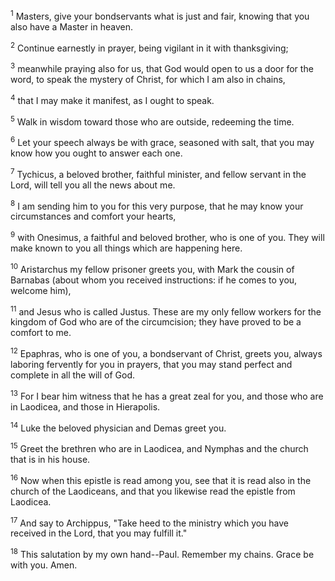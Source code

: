 <sup>1</sup> 
Masters, give your bondservants what is just and fair, knowing that you also have a Master in heaven.

<sup>2</sup> 
Continue earnestly in prayer, being vigilant in it with thanksgiving; 

<sup>3</sup> 
meanwhile praying also for us, that God would open to us a door for the word, to speak the mystery of Christ, for which I am also in chains, 

<sup>4</sup> 
that I may make it manifest, as I ought to speak. 

<sup>5</sup> 
Walk in wisdom toward those who are outside, redeeming the time. 

<sup>6</sup> 
Let your speech always be with grace, seasoned with salt, that you may know how you ought to answer each one.

<sup>7</sup> 
Tychicus, a beloved brother, faithful minister, and fellow servant in the Lord, will tell you all the news about me. 

<sup>8</sup> 
I am sending him to you for this very purpose, that he may know your circumstances and comfort your hearts, 

<sup>9</sup> 
with Onesimus, a faithful and beloved brother, who is one of you. They will make known to you all things which are happening here. 

<sup>10</sup> 
Aristarchus my fellow prisoner greets you, with Mark the cousin of Barnabas (about whom you received instructions: if he comes to you, welcome him), 

<sup>11</sup> 
and Jesus who is called Justus. These are my only fellow workers for the kingdom of God who are of the circumcision; they have proved to be a comfort to me. 

<sup>12</sup> 
Epaphras, who is one of you, a bondservant of Christ, greets you, always laboring fervently for you in prayers, that you may stand perfect and complete in all the will of God. 

<sup>13</sup> 
For I bear him witness that he has a great zeal for you, and those who are in Laodicea, and those in Hierapolis. 

<sup>14</sup> 
Luke the beloved physician and Demas greet you. 

<sup>15</sup> 
Greet the brethren who are in Laodicea, and Nymphas and the church that is in his house.

<sup>16</sup> 
Now when this epistle is read among you, see that it is read also in the church of the Laodiceans, and that you likewise read the epistle from Laodicea. 

<sup>17</sup> 
And say to Archippus, "Take heed to the ministry which you have received in the Lord, that you may fulfill it." 

<sup>18</sup> 
This salutation by my own hand--Paul. Remember my chains. Grace be with you. Amen.